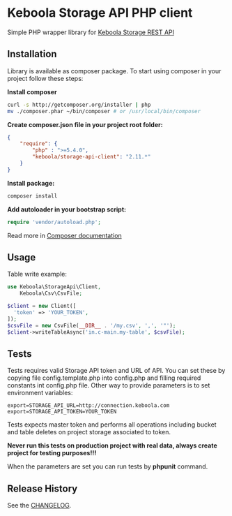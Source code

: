 # Keboola Storage API PHP client

Simple PHP wrapper library for [Keboola Storage REST API](http://docs.keboola.apiary.io/)

## Installation

Library is available as composer package.
To start using composer in your project follow these steps:

**Install composer**
  
```bash
curl -s http://getcomposer.org/installer | php
mv ./composer.phar ~/bin/composer # or /usr/local/bin/composer
```

**Create composer.json file in your project root folder:**
```json
{
    "require": {
        "php" : ">=5.4.0",
        "keboola/storage-api-client": "2.11.*"
    }
}
```

**Install package:**

```bash
composer install
```

**Add autoloader in your bootstrap script:**

```php
require 'vendor/autoload.php';
```

Read more in [Composer documentation](http://getcomposer.org/doc/01-basic-usage.md)

## Usage

Table write example:

```php
use Keboola\StorageApi\Client,
	Keboola\Csv\CsvFile;

$client = new Client([
  'token' => 'YOUR_TOKEN',
]);
$csvFile = new CsvFile(__DIR__ . '/my.csv', ',', '"');
$client->writeTableAsync('in.c-main.my-table', $csvFile);
```

## Tests
Tests requires valid Storage API token and URL of API.
You can set these by copying file config.template.php into config.php and filling required constants int config.php file. Other way to provide parameters is to set environment variables:

    export=STORAGE_API_URL=http://connection.keboola.com
    export=STORAGE_API_TOKEN=YOUR_TOKEN

Tests expects master token and performs all operations including bucket and table deletes on project storage associated to token. 

**Never run this tests on production project with real data, always create project for testing purposes!!!**

When the parameters are set you can run tests by **phpunit** command.

## Release History
See the [CHANGELOG](CHANGELOG.md).


